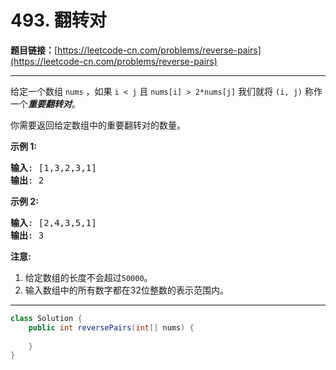 # 493. 翻转对

**题目链接：**[https://leetcode-cn.com/problems/reverse-pairs](https://leetcode-cn.com/problems/reverse-pairs)

---

<div class="content__1Y2H">
 <div class="notranslate">
  <p>给定一个数组&nbsp;<code>nums</code>&nbsp;，如果&nbsp;<code>i &lt; j</code>&nbsp;且&nbsp;<code>nums[i] &gt; 2*nums[j]</code>&nbsp;我们就将&nbsp;<code>(i, j)</code>&nbsp;称作一个<strong><em>重要翻转对</em></strong>。</p> 
  <p>你需要返回给定数组中的重要翻转对的数量。</p> 
  <p><strong>示例 1:</strong></p> 
  <pre class="language-text"><strong>输入</strong>: [1,3,2,3,1]
<strong>输出</strong>: 2
</pre> 
  <p><strong>示例 2:</strong></p> 
  <pre class="language-text"><strong>输入</strong>: [2,4,3,5,1]
<strong>输出</strong>: 3
</pre> 
  <p><strong>注意:</strong></p> 
  <ol> 
   <li>给定数组的长度不会超过<code>50000</code>。</li> 
   <li>输入数组中的所有数字都在32位整数的表示范围内。</li> 
  </ol> 
 </div>
</div>

---

```java
class Solution {
    public int reversePairs(int[] nums) {
        
    }
}
```